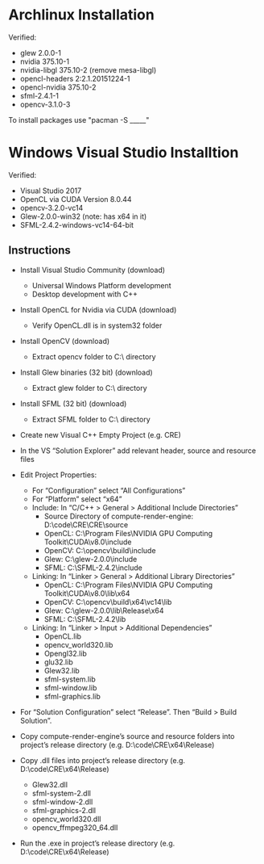 # Archlinux Installation
Verified:
- glew 2.0.0-1
- nvidia 375.10-1
- nvidia-libgl 375.10-2 (remove mesa-libgl)
- opencl-headers 2:2.1.20151224-1
- opencl-nvidia 375.10-2
- sfml-2.4.1-1
- opencv-3.1.0-3

To install packages use "pacman -S _____"

# Windows Visual Studio Installtion
Verified:
- Visual Studio 2017
- OpenCL via CUDA Version 8.0.44
- opencv-3.2.0-vc14
- Glew-2.0.0-win32   (note: has x64 in it)
- SFML-2.4.2-windows-vc14-64-bit

## Instructions
- Install Visual Studio Community (download)
  - Universal Windows Platform development
  - Desktop development with C++

- Install OpenCL for Nvidia via CUDA (download)
  - Verify OpenCL.dll is in system32 folder

- Install OpenCV (download)
  - Extract opencv folder to C:\ directory

- Install Glew binaries (32 bit) (download)
  - Extract glew folder to C:\ directory

- Install SFML (32 bit) (download)
  - Extract SFML folder to C:\ directory

- Create new Visual C++ Empty Project (e.g. CRE)

- In the VS “Solution Explorer” add relevant header, source and resource files

- Edit Project Properties:
  - For “Configuration” select “All Configurations”
  - For “Platform” select “x64”
  - Include: In “C/C++ > General > Additional Include Directories” 
    - Source Directory of compute-render-engine: D:\code\CRE\CRE\source
    - OpenCL: C:\Program Files\NVIDIA GPU Computing Toolkit\CUDA\v8.0\include
    - OpenCV: C:\opencv\build\include
    - Glew: C:\glew-2.0.0\include
    - SFML: C:\SFML-2.4.2\include
  - Linking: In “Linker > General > Additional Library Directories” 
    - OpenCL: C:\Program Files\NVIDIA GPU Computing Toolkit\CUDA\v8.0\lib\x64
    - OpenCV: C:\opencv\build\x64\vc14\lib
    - Glew: C:\glew-2.0.0\lib\Release\x64
    - SFML: C:\SFML-2.4.2\lib
  - Linking: In “Linker > Input > Additional Dependencies”
    - OpenCL.lib
    - opencv_world320.lib
    - Opengl32.lib
    - glu32.lib
    - Glew32.lib
    - sfml-system.lib
    - sfml-window.lib
    - sfml-graphics.lib

- For “Solution Configuration” select “Release”.  Then “Build > Build Solution”.

- Copy compute-render-engine’s source and resource folders  into project’s release directory (e.g. D:\code\CRE\x64\Release)

- Copy .dll files into project’s release directory (e.g. D:\code\CRE\x64\Release)
  - Glew32.dll
  - sfml-system-2.dll
  - sfml-window-2.dll
  - sfml-graphics-2.dll
  - opencv_world320.dll
  - opencv_ffmpeg320_64.dll

- Run the .exe in project’s release directory (e.g. D:\code\CRE\x64\Release)
